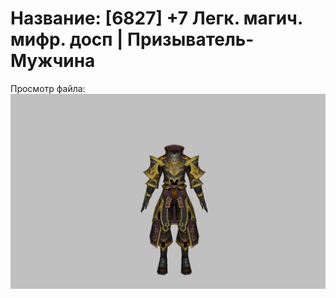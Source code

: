 # Название: [6827] +7 Легк. магич. мифр. досп | Призыватель-Мужчина

Просмотр файла:
![p080023.png](p080023.png)